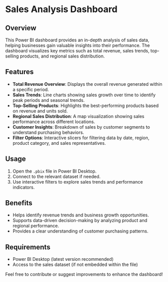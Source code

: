# Sales Analysis Dashboard

## Overview
This Power BI dashboard provides an in-depth analysis of sales data, helping businesses gain valuable insights into their performance. The dashboard visualizes key metrics such as total revenue, sales trends, top-selling products, and regional sales distribution.

## Features
- **Total Revenue Overview**: Displays the overall revenue generated within a specific period.
- **Sales Trends**: Line charts showing sales growth over time to identify peak periods and seasonal trends.
- **Top-Selling Products**: Highlights the best-performing products based on revenue and units sold.
- **Regional Sales Distribution**: A map visualization showing sales performance across different locations.
- **Customer Insights**: Breakdown of sales by customer segments to understand purchasing behaviors.
- **Filter Options**: Interactive slicers for filtering data by date, region, product category, and sales representatives.

## Usage
1. Open the `.pbix` file in Power BI Desktop.
2. Connect to the relevant dataset if needed.
3. Use interactive filters to explore sales trends and performance indicators.

## Benefits
- Helps identify revenue trends and business growth opportunities.
- Supports data-driven decision-making by analyzing product and regional performance.
- Provides a clear understanding of customer purchasing patterns.

## Requirements
- Power BI Desktop (latest version recommended)
- Access to the sales dataset (if not embedded within the file)

Feel free to contribute or suggest improvements to enhance the dashboard!

